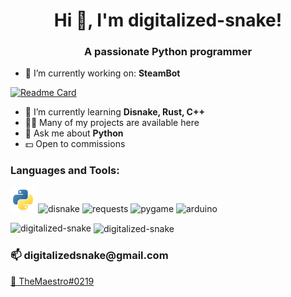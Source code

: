<h1 align="center">Hi 👋, I'm digitalized-snake!</h1>
<h3 align="center">A passionate Python programmer</h3>


- 🔭 I’m currently working on: **SteamBot**

[![Readme Card](https://github-readme-stats.vercel.app/api/pin/?username=digitalized-snake&repo=SteamBot&theme=github_dark)](https://github.com/digitalized-snake/SteamBot)


- 🌱 I’m currently learning **Disnake, Rust, C++**
- 👨‍💻 Many of my projects are available here
- 💬 Ask me about **Python**
- 💵 Open to commissions


<h3 align="left">Languages and Tools:</h3>
<p align="left"><img src="https://raw.githubusercontent.com/devicons/devicon/master/icons/python/python-original.svg" alt="python" width="40" height="40"/> <img src="https://guide.disnake.dev/public/disnake-logo.png" alt="disnake" width="40" height="40"/> <img src="https://upload.wikimedia.org/wikipedia/commons/thumb/a/aa/Requests_Python_Logo.png/374px-Requests_Python_Logo.png" alt="requests" width="40 height="30" /> <img src="https://camo.githubusercontent.com/1971c0a4f776fb5351c765c37e59630c83cabd52/68747470733a2f2f7777772e707967616d652e6f72672f696d616765732f6c6f676f2e706e67" alt="pygame" width="80" height="40"/> <img src="https://cdn.worldvectorlogo.com/logos/arduino-1.svg" alt="arduino" width="40" height="40"/>  </p>

<p><img align="left" src="https://github-readme-stats.vercel.app/api/top-langs?username=digitalized-snake&theme=github_dark&show_icons=true&locale=en&layout=compact" alt="digitalized-snake" /></p>

<p>&nbsp;<img align="center" src="https://github-readme-stats.vercel.app/api?username=digitalized-snake&theme=github_dark&show_icons=true&locale=en" alt="digitalized-snake" /></p>


<h3 align="left">📫 digitalizedsnake@gmail.com</h3>
<a href="https://discordapp.com/users/867139719572881418">👾 TheMaestro#0219</a>

